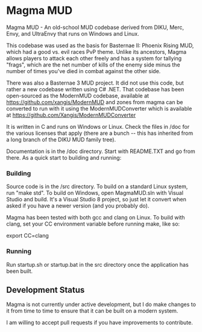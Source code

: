 # Magma MUD

Magma MUD - An old-school MUD codebase derived from DIKU, Merc, Envy, and
UltraEnvy that runs on Windows and Linux.

This codebase was used as the basis for Basternae II: Phoenix Rising MUD, which had
a good vs. evil races PvP theme. Unlike its ancestors, Magma allows players to
attack each other freely and has a system for tallying "frags", which are the
net number of kills of the enemy side minus the number of times you've died in
combat against the other side.

There was also a Basternae 3 MUD project. It did not use this code, but rather a
new codebase written using C# .NET. That codebase has been open-sourced as the
ModernMUD codebase, available at https://github.com/xangis/ModernMUD and zones from
magma can be converted to run with it using the ModernMUDConverter which is
available at https://github.com/Xangis/ModernMUDConverter

It is written in C and runs on Windows or Linux.  Check the files in /doc for
the various licenses that apply (there are a bunch -- this has inherited from
a long branch of the DIKU MUD family tree).

Documentation is in the /doc directory. Start with README.TXT and go from there.
As a quick start to building and running:

### Building

Source code is in the /src directory. To build on a standard Linux system, run
"make std". To build on Windows, open MagmaMUD.sln with Visual Studio and build.
It's a Visual Studio 8 project, so just let it convert when asked if you have a
newer version (and you probably do).

Magma has been tested with both gcc and clang on Linux. To build with clang,
set your CC environment variable before running make, like so:

export CC=clang

### Running

Run startup.sh or startup.bat in the src directory once the application has been 
built.

## Development Status

Magma is not currently under active development, but I do make changes to it from
time to time to ensure that it can be built on a modern system.

I am willing to accept pull requests if you have improvements to contribute.
